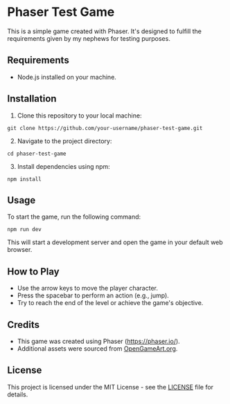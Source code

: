 # Phaser Test Game

This is a simple game created with Phaser. It's designed to fulfill the requirements given by my nephews for testing purposes.

## Requirements

- Node.js installed on your machine.

## Installation

1. Clone this repository to your local machine:

```git clone https://github.com/your-username/phaser-test-game.git```

2. Navigate to the project directory:

```cd phaser-test-game```
 

3. Install dependencies using npm:

```npm install```

 
## Usage

To start the game, run the following command:

```npm run dev```
 
This will start a development server and open the game in your default web browser.

## How to Play

- Use the arrow keys to move the player character.
- Press the spacebar to perform an action (e.g., jump).
- Try to reach the end of the level or achieve the game's objective.

## Credits

- This game was created using Phaser (https://phaser.io/).
- Additional assets were sourced from [OpenGameArt.org](https://opengameart.org/).

## License

This project is licensed under the MIT License - see the [LICENSE](LICENSE) file for details.
